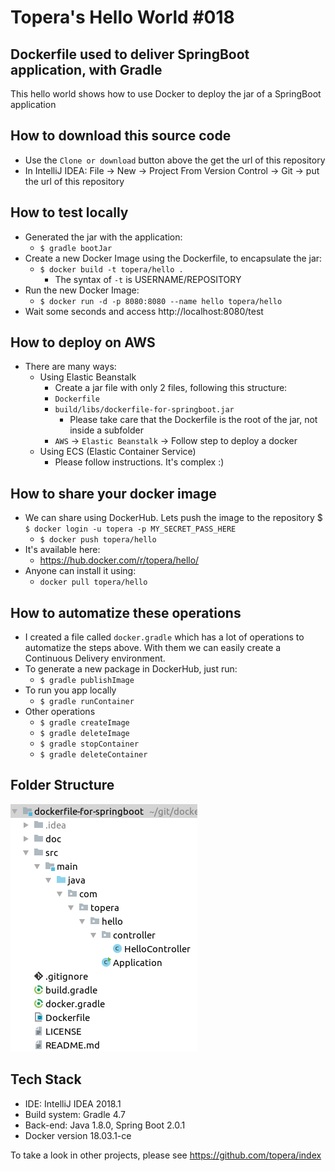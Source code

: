 # Topera's Hello World #018
## Dockerfile used to deliver SpringBoot application, with Gradle
This hello world shows how to use Docker to deploy the jar of a SpringBoot application

## How to download this source code
* Use the `Clone or download` button above the get the url of this repository
* In IntelliJ IDEA: File → New → Project From Version Control → Git → put the url of this repository

## How to test locally
* Generated the jar with the application:
    * `$ gradle bootJar`
* Create a new Docker Image using the Dockerfile, to encapsulate the jar:
    * `$ docker build -t topera/hello .`
        * The syntax of `-t` is USERNAME/REPOSITORY
* Run the new Docker Image:
    * `$ docker run -d -p 8080:8080 --name hello topera/hello`
* Wait some seconds and access http://localhost:8080/test

## How to deploy on AWS
* There are many ways:
    * Using Elastic Beanstalk
        * Create a jar file with only 2 files, following this structure:
        * `Dockerfile`
        * `build/libs/dockerfile-for-springboot.jar`
            * Please take care that the Dockerfile is the root of the jar, not inside a subfolder
        * `AWS` → `Elastic Beanstalk` → Follow step to deploy a docker
    * Using ECS (Elastic Container Service)
        * Please follow instructions. It's complex :)
## How to share your docker image
* We can share using DockerHub. Lets push the image to the repository
    $ `$ docker login -u topera -p MY_SECRET_PASS_HERE`
    * `$ docker push topera/hello`
* It's available here:
    * https://hub.docker.com/r/topera/hello/
* Anyone can install it using:
    * `docker pull topera/hello`

## How to automatize these operations
* I created a file called `docker.gradle` which has a lot of operations to automatize the steps above. With them we can easily create a Continuous Delivery environment.
* To generate a new package in DockerHub, just run:
    * `$ gradle publishImage`
* To run you app locally
    * `$ gradle runContainer`
* Other operations
    * `$ gradle createImage`
    * `$ gradle deleteImage`
    * `$ gradle stopContainer`
    * `$ gradle deleteContainer`

## Folder Structure
![folder-structure](./doc/files.png)

## Tech Stack
* IDE: IntelliJ IDEA 2018.1
* Build system: Gradle 4.7
* Back-end: Java 1.8.0, Spring Boot 2.0.1
* Docker version 18.03.1-ce

To take a look in other projects, please see https://github.com/topera/index


